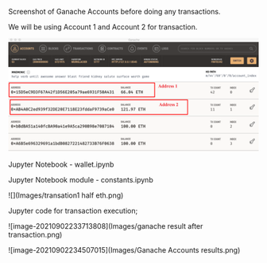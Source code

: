 

Screenshot of Ganache Accounts before doing any transactions.

We will be using Account 1 and Account 2 for transaction.

![image-20210902232118745](Images/image-20210902232118745.png)





Jupyter Notebook - wallet.ipynb

Jupyter Notebook module - constants.ipynb







![](Images/transation1 half eth.png)



Jupyter code for transaction execution; 

![image-20210902233713808](Images/ganache result after transaction.png)







![image-20210902234507015](Images/Ganache Accounts results.png)


